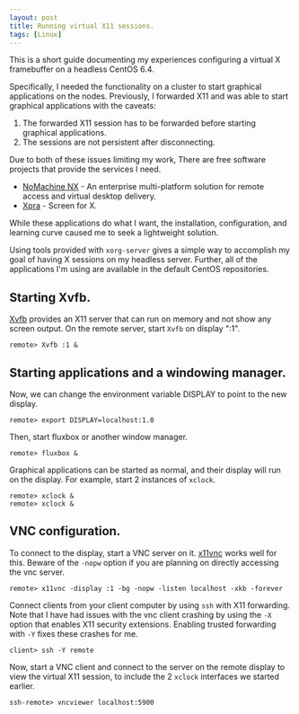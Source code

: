 ```yaml
---
layout: post
title: Running virtual X11 sessions.
tags: [Linux]
---
```

This is a short guide documenting my experiences
configuring a virtual X framebuffer on a headless CentOS 6.4.

Specifically, I needed the functionality on a cluster
to start graphical applications on the nodes.
Previously, I forwarded X11 and was able to start
graphical applications with the caveats:

1. The forwarded X11 session has to be forwarded before
   starting graphical applications.
2. The sessions are not persistent after disconnecting.

Due to both of these issues limiting my work,
There are free software projects that provide the services I need.

+ [NoMachine NX](http://nomachine.com) - An enterprise
  multi-platform solution for remote access and virtual
  desktop delivery.
+ [Xpra](http://xpra.org) - Screen for X.

While these applications do what I want, the installation,
configuration, and learning curve caused me to seek
a lightweight solution.

Using tools provided with `xorg-server` gives a simple way to
accomplish my goal of having X sessions on my headless server.
Further, all of the applications I'm using are available
in the default CentOS repositories.

## Starting Xvfb.
[Xvfb](http://en.wikipedia.org/wiki/Xvfb) provides an X11 server
that can run on memory and not show any screen output.
On the remote server, start `Xvfb` on display ":1".

    remote> Xvfb :1 &

## Starting applications and a windowing manager.
Now, we can change the environment variable DISPLAY
to point to the new display.

    remote> export DISPLAY=localhost:1.0

Then, start fluxbox or another window manager.

    remote> fluxbox &

Graphical applications can be started as normal,
and their display will run on the display.
For example, start 2 instances of `xclock`.

    remote> xclock &
    remote> xclock &

## VNC configuration.
To connect to the display, start a VNC server on it.
[x11vnc](http://www.karlrunge.com/x11vnc/) works
well for this.
Beware of the `-nopw` option if you are planning on
directly accessing the vnc server.

    remote> x11vnc -display :1 -bg -nopw -listen localhost -xkb -forever

Connect clients from your client computer by using `ssh` with
X11 forwarding. Note that I have had issues with the vnc client
crashing by using the `-X` option that enables X11 security extensions.
Enabling trusted forwarding with `-Y` fixes these crashes for me.

    client> ssh -Y remote

Now, start a VNC client and connect to the server on the remote display
to view the virtual X11 session, to include the 2 `xclock`
interfaces we started earlier.

    ssh-remote> vncviewer localhost:5900
